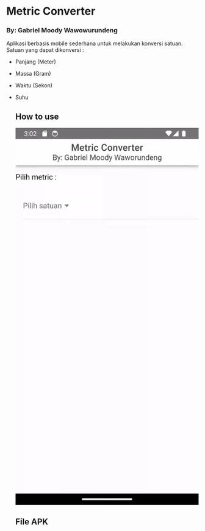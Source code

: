 # Metric Converter
### By: Gabriel Moody Wawowurundeng

Aplikasi berbasis mobile sederhana untuk melakukan konversi satuan. Satuan yang dapat dikonversi :

- Panjang (Meter)
- Massa (Gram)
- Waktu (Sekon)
- Suhu

  ## How to use
  ![](https://github.com/GabrielMoody/Metric_converter-GabrielMoodyWaworundeng-Ionic/blob/main/assets/use.gif)

  ## File APK
  